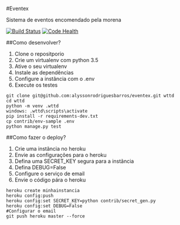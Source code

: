 #Eventex

Sistema de eventos encomendado pela morena

[![Build Status](https://travis-ci.org/alyssonrodriguesbarros/eventex.svg?branch=master)](https://travis-ci.org/alyssonrodriguesbarros/eventex)
[![Code Health](https://landscape.io/github/alyssonrodriguesbarros/eventex/master/landscape.svg?style=flat)](https://landscape.io/github/alyssonrodriguesbarros/eventex/master)

##Como desenvolver?
1. Clone o repositporio
2. Crie um virtualenv com python 3.5
3. Ative o seu virtualenv
4. Instale as dependências
5. Configure a instãncia com o .env
6. Execute os testes

```console
git clone git@github.com:alyssonrodriguesbarros/eventex.git wttd
cd wttd
python -m venv .wttd
windows: .wttd\scripts\activate
pip install -r requirements-dev.txt
cp contrib/env-sample .env
python manage.py test
```
##Como fazer o deploy?

1. Crie uma instãncia no heroku
2. Envie as configurações para o heroku
3. Defina uma SECRET_KEY segura para a instãncia
4. Defina DEBUG=False
5. Configure o serviço de email
6. Envie o código pára o heroku

```console
heroku create minhainstancia
heroku config:push
heroku config:set SECRET_KEY=python contrib/secret_gen.py
heroku config:set DEBUG=False
#Configurar o email
git push heroku master --force
```

